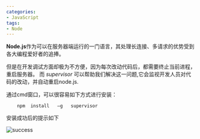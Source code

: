 ```yaml
---
categories:
- JavaScript
tags:
- Node
---
```


**Node.js**作为可以在服务器端运行的一门语言，其处理长连接、多请求的优势受到各大编程爱好者的追捧。

但是在开发调试方面却极为不方便，因为每次改动代码后，都需要终止当前进程，重启服务器。
而 _supervisor_ 可以帮助我们解决这一问题,它会监视开发人员对代码的改动，并自动重启node.js.

通过cmd窗口，可以很容易如下方式进行安装：

```node
    npm  install   –g   supervisor
```

安装成功后的提示如下

![success](https://jinuss.github.io/note/jinus/img/2017032901.png)

